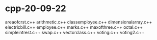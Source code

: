 # cpp-20-09-22
areaofcrst.c++
arithmetic.c++
classemployee.c++
dimensionalarray.c++
electricbill.c++
employee.c++
marks.c++
maxofthree.c++
octal.c++
simpleintrest.c++
swap.c++
vectorclass.c++
voting.c++
voting2.c++
